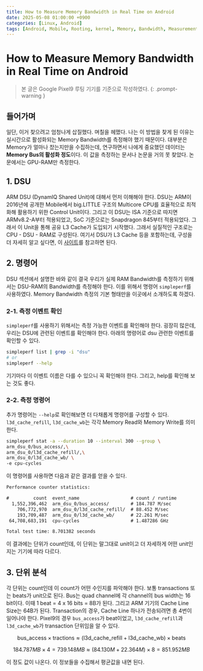```yaml
---
title: How to Measure Memory Bandwidth in Real Time on Android
date: 2025-05-08 01:00:00 +0900
categories: [Linux, Android]
tags: [Android, Mobile, Rooting, kernel, Memory, Bandwidth, Measurement]
---
```


# How to Measure Memory Bandwidth in Real Time on Android

> 본 글은 Google Pixel9 루팅 기기를 기준으로 작성하였다.
{: .prompt-warning }

## 들어가며

일단, 이거 찾으려고 엄청나게 삽질했다. 며칠을 헤맸다.
나는 이 방법을 찾게 된 이유는 실시간으로 활성화되는 Memory Bandwidth를 측정해야 했기 때문이다.
대부분은 Memory가 얼마나 찼는지만을 수집하는데, 연구하면서 나에게 중요했던 데이터는 **Memory Bus의 활성화 정도**이다.
이 값을 측정하는 문서나 논문을 거의 못 찾았다.
논문에서는 GPU-RAM만 측정한다.

## 1. DSU

ARM DSU (DynamIQ Shared Unit)에 대해서 먼저 이해해야 한다. DSU는 ARM이 2016년에 공개한 Mobile에서 big.LITTLE 구조의 Multicore CPU를 효율적으로 최적화해 활용하기 위한 Control Unit이다. 그리고 이 DSU는 ISA 기준으로 따지면 ARMv8.2-A부터 적용되었고, SoC 기준으로는 Snapdragon 845부터 적용되었다. 그래서 이 Unit을 통해 공유 L3 Cache가 도입되기 시작했다. 그래서 실질적인 구조로는 CPU - DSU - RAM로 구성된다. 여기서 DSU가 L3 Cache 등을 포함하는데, 구성을 더 자세히 알고 싶다면, 이 [사이트](https://developer.arm.com/documentation/100453/0401/The-DynamIQ-Shared-Unit/About-the-DSU)를 참고하면 된다.

## 2. 명령어

DSU 섹션에서 설명한 바와 같이 결국 우리가 실제 RAM Bandwidth를 측정하기 위해서는 DSU-RAM의 Bandwidth를 측정해야 한다. 
이를 위해서 명령어 `simpleperf`를 사용하였다. Memory Bandwidth 측정의 기본 형태만을 이곳에서 소개하도록 하겠다.

### 2-1. 측정 이벤트 확인

`simpleperf`를 사용하기 위해서는 측정 가능한 이벤트를 확인해야 한다. 굉장히 많은데, 우리는 DSU에 관련된 이벤트를 확인해야 한다.
아래의 명령어로 dsu 관련한 이벤트를 확인할 수 있다.
```bash
simpleperf list | grep -i "dsu"
# or
simpleperf --help
```
기기마다 이 이벤트 이름은 다를 수 있으니 꼭 확인해야 한다.
그리고, help를 확인해 보는 것도 좋다.

### 2-2. 측정 명령어

추가 명령어는 `--help`로 확인해보면 더 다채롭게 명령어를 구성할 수 있다.
`l3d_cache_refill`, `l3d_cache_wb`는 각각 Memory Read와 Memory Write를 의미한다.
```bash
simpleperf stat -a --duration 10 --interval 300 --group \
arm_dsu_0/bus_access/,\
arm_dsu_0/l3d_cache_refill/,\
arm_dsu_0/l3d_cache_wb/ \
-e cpu-cycles
```

이 명령어를 사용하면 다음과 같은 결과를 얻을 수 있다.
```txt
Performance counter statistics:

#         count  event_name                   # count / runtime
  1,552,396,462  arm_dsu_0/bus_access/        # 184.787 M/sec
    706,772,970  arm_dsu_0/l3d_cache_refill/  # 88.452 M/sec
    193,709,487  arm_dsu_0/l3d_cache_wb/      # 22.261 M/sec
 64,708,683,191  cpu-cycles                   # 1.487286 GHz

Total test time: 8.701382 seconds
```

이 결과에는 단위가 count인데, 이 단위는 말그대로 unit이고 더 자세하게 어떤 unit인지는 기기에 따라 다르다.

## 3. 단위 분석

각 단위는 count인데 이 count가 어떤 수인지를 파악해야 한다. 보통 transactions 또는 beats가 unit으로 된다.
Bus는 quad channel에 각 channel의 bus width는 16 bit이다. 이때 1 beat = 4 x 16 bits = 8B가 된다.
그리고 ARM 기기의 Cache Line Size는 64B가 된다.
Transaction의 경우, Cache Line 하나가 전송되려면 총 4번이 일어나야 한다.
Pixel9의 경우 `bus_access`가 beat이었고, `l3d_cache_refill`과 `l3d_cache_wb`가 transaction 단위임을 알 수 있다.

$$
 \textrm{bus\_access} \times \textrm{tractions} \approx \left (  \textrm{l3d\_cache\_refill} + \textrm{l3d\_cache\_wb} \right ) \times \textrm{beats}
$$

$$
184.787MB \times 4 = 739.148MB \approx \left (  84.130M + 22.364M \right ) \times 8 = 851.952MB
$$

이 정도 값이 나온다.
이 정보들을 수집해서 평균값을 내면 된다.